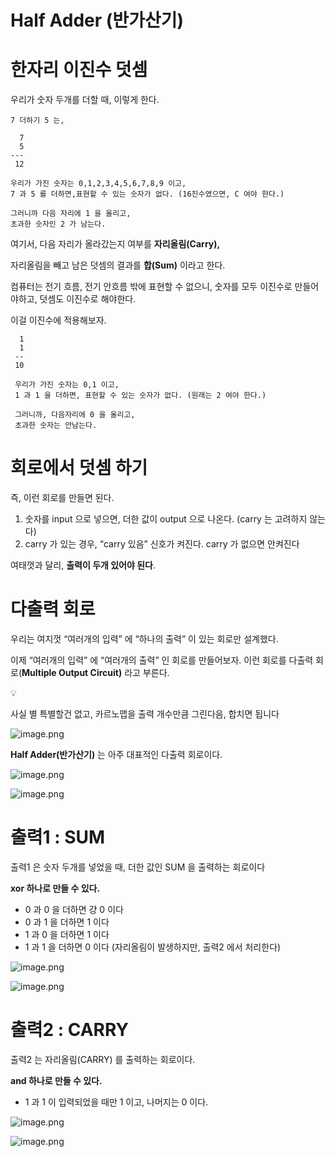 # Half Adder (반가산기)

# 한자리 이진수 덧셈

우리가 숫자 두개를 더할 때, 이렇게 한다.

```
7 더하기 5 는,

  7
  5
---
 12

우리가 가진 숫자는 0,1,2,3,4,5,6,7,8,9 이고,
7 과 5 를 더하면,표현할 수 있는 숫자가 없다. (16진수였으면, C 여야 한다.)

그러니까 다음 자리에 1 을 올리고,
초과한 숫자인 2 가 남는다.
```

여기서, 다음 자리가 올라갔는지 여부를 **자리올림(Carry),**

자리올림을 빼고 남은 덧셈의 결과를 **합(Sum)** 이라고 한다.

컴퓨터는 전기 흐름, 전기 안흐름 밖에 표현할 수 없으니, 숫자를 모두 이진수로 만들어야하고, 덧셈도 이진수로 해야한다.

이걸 이진수에 적용해보자.

```
  1
  1
 --
 10
 
 우리가 가진 숫자는 0,1 이고,
 1 과 1 을 더하면, 표현할 수 있는 숫자가 없다. (원래는 2 여야 한다.)
 
 그러니까, 다음자리에 0 을 올리고,
 초과한 숫자는 안남는다.
```

# 회로에서 덧셈 하기

즉, 이런 회로를 만들면 된다.

1. 숫자를 input 으로 넣으면, 더한 값이 output 으로 나온다. (carry 는 고려하지 않는다)
2. carry 가 있는 경우, “carry 있음” 신호가 켜진다. carry 가 없으면 안켜진다

여태껏과 달리, **출력이 두개 있어야 된다**.

# 다출력 회로

우리는 여지껏 “여러개의 입력” 에 “하나의 출력” 이 있는 회로만 설계했다.

이제 “여러개의 입력” 에 “여러개의 출력” 인 회로를 만들어보자. 이런 회로를 다출력 회로(**Multiple Output Circuit)** 라고 부른다.

<aside>
💡

사실 별 특별할건 없고, 카르노맵을 출력 개수만큼 그린다음, 합치면 됩니다

</aside>

![image.png](Half%20Adder%20(%E1%84%87%E1%85%A1%E1%86%AB%E1%84%80%E1%85%A1%E1%84%89%E1%85%A1%E1%86%AB%E1%84%80%E1%85%B5)%201bc80ae0869c81948678e5b2e93867e3/image.png)

**Half Adder(반가산기)** 는 아주 대표적인 다출력 회로이다.

![image.png](Half%20Adder%20(%E1%84%87%E1%85%A1%E1%86%AB%E1%84%80%E1%85%A1%E1%84%89%E1%85%A1%E1%86%AB%E1%84%80%E1%85%B5)%201bc80ae0869c81948678e5b2e93867e3/image%201.png)

![image.png](Half%20Adder%20(%E1%84%87%E1%85%A1%E1%86%AB%E1%84%80%E1%85%A1%E1%84%89%E1%85%A1%E1%86%AB%E1%84%80%E1%85%B5)%201bc80ae0869c81948678e5b2e93867e3/image%202.png)

# 출력1 : SUM

출력1 은 숫자 두개를 넣었을 때, 더한 값인 SUM 을 출력하는 회로이다

**xor 하나로 만들 수 있다.**

- 0 과 0 을 더하면 걍 0 이다
- 0 과 1 을 더하면 1 이다
- 1 과 0 을 더하면 1 이다
- 1 과 1 을 더하면 0 이다 (자리올림이 발생하지만, 출력2 에서 처리한다)

![image.png](Half%20Adder%20(%E1%84%87%E1%85%A1%E1%86%AB%E1%84%80%E1%85%A1%E1%84%89%E1%85%A1%E1%86%AB%E1%84%80%E1%85%B5)%201bc80ae0869c81948678e5b2e93867e3/image%203.png)

![image.png](Half%20Adder%20(%E1%84%87%E1%85%A1%E1%86%AB%E1%84%80%E1%85%A1%E1%84%89%E1%85%A1%E1%86%AB%E1%84%80%E1%85%B5)%201bc80ae0869c81948678e5b2e93867e3/image%204.png)

# 출력2 : CARRY

출력2 는 자리올림(CARRY) 를 출력하는 회로이다.

**and 하나로 만들 수 있다.**

- 1 과 1 이 입력되었을 때만 1 이고, 나머지는 0 이다.

![image.png](Half%20Adder%20(%E1%84%87%E1%85%A1%E1%86%AB%E1%84%80%E1%85%A1%E1%84%89%E1%85%A1%E1%86%AB%E1%84%80%E1%85%B5)%201bc80ae0869c81948678e5b2e93867e3/image%205.png)

![image.png](Half%20Adder%20(%E1%84%87%E1%85%A1%E1%86%AB%E1%84%80%E1%85%A1%E1%84%89%E1%85%A1%E1%86%AB%E1%84%80%E1%85%B5)%201bc80ae0869c81948678e5b2e93867e3/image%206.png)